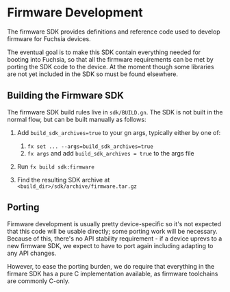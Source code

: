 # Firmware Development

The firmware SDK provides definitions and reference code used to develop
firmware for Fuchsia devices.

The eventual goal is to make this SDK contain everything needed for booting
into Fuchsia, so that all the firmware requirements can be met by porting the
SDK code to the device. At the moment though some libraries are not yet
included in the SDK so must be found elsewhere.

## Building the Firmware SDK

The firmware SDK build rules live in `sdk/BUILD.gn`. The SDK is not built
in the normal flow, but can be built manually as follows:

1. Add `build_sdk_archives=true` to your gn args, typically either by one of:

   1. `fx set ... --args=build_sdk_archives=true`
   2. `fx args` and add `build_sdk_archives = true` to the args file

1. Run `fx build sdk:firmware`

1. Find the resulting SDK archive at `<build_dir>/sdk/archive/firmware.tar.gz`

## Porting

Firmware development is usually pretty device-specific so it's not expected
that this code will be usable directly; some porting work will be necessary.
Because of this, there's no API stability requirement - if a device uprevs to
a new firmware SDK, we expect to have to port again including adapting to any
API changes.

However, to ease the porting burden, we do require that everything in the
firmare SDK has a pure C implementation available, as firmware toolchains are
commonly C-only.
